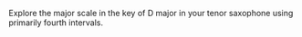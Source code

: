 Explore the major scale in the key of D major in your tenor saxophone using primarily fourth intervals.